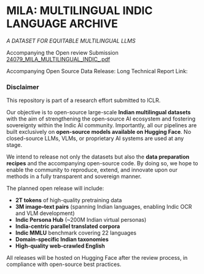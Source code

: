 # MILA: MULTILINGUAL INDIC LANGUAGE ARCHIVE
_A DATASET FOR EQUITABLE MULTILINGUAL LLMS_

Accompanying the Open review Submission [24079_MILA_MULTILINGUAL_INDIC_.pdf](https://github.com/anonymous-submitter0104/iclr-submission/blob/8308c89a777334fbeedba203fbb400c464961c60/24079_MILA_MULTILINGUAL_INDIC_.pdf) 

Accompanying Open Source Data Release: 
Long Technical Report Link: 

### Disclaimer

This repository is part of a research effort submitted to ICLR. 

Our objective is to open-source large-scale **Indian multilingual datasets** with the aim of strengthening the open-source AI ecosystem and fostering sovereignty within the Indic AI community. Importantly, all our pipelines are built exclusively on **open-source models available on Hugging Face**. No closed-source LLMs, VLMs, or proprietary AI systems are used at any stage.

We intend to release not only the datasets but also the **data preparation recipes** and the accompanying open-source code. By doing so, we hope to enable the community to reproduce, extend, and innovate upon our methods in a fully transparent and sovereign manner.

The planned open release will include:

* **2T tokens** of high-quality pretraining data
* **3M image–text pairs** (spanning Indian languages, enabling Indic OCR and VLM development)
* **Indic Persona Hub** (~200M Indian virtual personas)
* **India-centric parallel translated corpora**
* **Indic MMLU** benchmark covering 22 languages
* **Domain-specific Indian taxonomies**
* **High-quality web-crawled English**

All releases will be hosted on Hugging Face after the review process, in compliance with open-source best practices.




